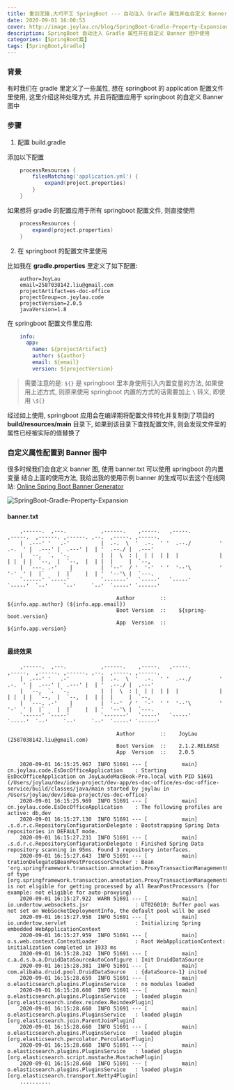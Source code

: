 ```yaml
---
title: 重剑无锋,大巧不工 SpringBoot --- 自动注入 Gradle 属性并在自定义 Banner 图中使用
date: 2020-09-01 16:00:53
cover: http://image.joylau.cn/blog/SpringBoot-Gradle-Property-Expansion.png
description: SpringBoot 自动注入 Gradle 属性并在自定义 Banner 图中使用
categories: [SpringBoot篇]
tags: [SpringBoot,Gradle]
---
```


<!-- more -->
### 背景
有时我们在 gradle 里定义了一些属性, 想在 springboot 的 application 配置文件里使用, 这里介绍这种处理方式, 并且将配置应用于 springboot 的自定义 Banner 图中

### 步骤
1. 配置 build.gradle

添加以下配置

```groovy
    processResources {
        filesMatching('application.yml') {
            expand(project.properties)
        }
    }
```

如果想将 gradle 的配置应用于所有 springboot 配置文件, 则直接使用

```groovy
    processResources {
        expand(project.properties)
    }
```

2. 在 springboot 的配置文件里使用

比如我在 **gradle.properties**  里定义了如下配置:

```properties
    author=JoyLau
    email=2587038142.liu@gmail.com
    projectArtifact=es-doc-office
    projectGroup=cn.joylau.code
    projectVersion=2.0.5
    javaVersion=1.8

```

在 springboot 配置文件里应用:

```yaml
    info:
      app:
        name: ${projectArtifact}
        author: ${author}
        email: ${email}
        version: ${projectVersion}
```

> 需要注意的是: `${}` 是 springboot 里本身使用引入内置变量的方法, 如果使用上述方式, 则原来使用 springboot 内置的方式的话需要加上 `\` 转义, 即使用 `\${}`


经过如上使用, springboot 应用会在编译期将配置文件转化并复制到了项目的 **build/resources/main** 目录下, 如果到该目录下查找配置文件, 则会发现文件里的属性已经被实际的值替换了


### 自定义属性配置到 Banner 图中
很多时候我们会自定义 banner 图, 使用 banner.txt 可以使用 springboot 的内置变量
结合上面的使用方法, 我给出我的使用示例
banner 的生成可以去这个在线网站: [Online Spring Boot Banner Generator](https://devops.datenkollektiv.de/banner.txt/index.html)

![SpringBoot-Gradle-Property-Expansion](http://image.joylau.cn/blog/SpringBoot-Gradle-Property-Expansion.png)


#### banner.txt

```text
    ,------.  ,---.           ,------.    ,-----.   ,-----.          ,-----.  ,------. ,------. ,--.  ,-----. ,------.
    |  .---' '   .-'          |  .-.  \  '  .-.  ' '  .--./         '  .-.  ' |  .---' |  .---' |  | '  .--./ |  .---'
    |  `--,  `.  `-.          |  |  \  : |  | |  | |  |             |  | |  | |  `--,  |  `--,  |  | |  |     |  `--,
    |  `---. .-'    |         |  '--'  / '  '-'  ' '  '--'\         '  '-'  ' |  |`    |  |`    |  | '  '--'\ |  `---.
    `------' `-----'          `-------'   `-----'   `-----'          `-----'  `--'     `--'     `--'  `-----' `------'
    
                                   Author        ::    ${info.app.author} (${info.app.email})
                                   Boot Version  ::    ${spring-boot.version}
                                   App  Version  ::    ${info.app.version}


```

#### 最终效果

```text
    ,------.  ,---.           ,------.    ,-----.   ,-----.          ,-----.  ,------. ,------. ,--.  ,-----. ,------.
    |  .---' '   .-'          |  .-.  \  '  .-.  ' '  .--./         '  .-.  ' |  .---' |  .---' |  | '  .--./ |  .---'
    |  `--,  `.  `-.          |  |  \  : |  | |  | |  |             |  | |  | |  `--,  |  `--,  |  | |  |     |  `--,
    |  `---. .-'    |         |  '--'  / '  '-'  ' '  '--'\         '  '-'  ' |  |`    |  |`    |  | '  '--'\ |  `---.
    `------' `-----'          `-------'   `-----'   `-----'          `-----'  `--'     `--'     `--'  `-----' `------'
    
                                   Author        ::    JoyLau (2587038142.liu@gmail.com)
                                   Boot Version  ::    2.1.2.RELEASE
                                   App  Version  ::    2.0.5
    
    2020-09-01 16:15:25.967  INFO 51691 --- [           main] cn.joylau.code.EsDocOfficeApplication    : Starting EsDocOfficeApplication on JoyLaudeMacBook-Pro.local with PID 51691 (/Users/joylau/dev/idea-project/dev-app/es-doc-office/es-doc-office-service/build/classes/java/main started by joylau in /Users/joylau/dev/idea-project/es-doc-office)
    2020-09-01 16:15:25.969  INFO 51691 --- [           main] cn.joylau.code.EsDocOfficeApplication    : The following profiles are active: db,dev
    2020-09-01 16:15:27.130  INFO 51691 --- [           main] .s.d.r.c.RepositoryConfigurationDelegate : Bootstrapping Spring Data repositories in DEFAULT mode.
    2020-09-01 16:15:27.231  INFO 51691 --- [           main] .s.d.r.c.RepositoryConfigurationDelegate : Finished Spring Data repository scanning in 95ms. Found 3 repository interfaces.
    2020-09-01 16:15:27.643  INFO 51691 --- [           main] trationDelegate$BeanPostProcessorChecker : Bean 'org.springframework.transaction.annotation.ProxyTransactionManagementConfiguration' of type [org.springframework.transaction.annotation.ProxyTransactionManagementConfiguration$$EnhancerBySpringCGLIB$$54a92264] is not eligible for getting processed by all BeanPostProcessors (for example: not eligible for auto-proxying)
    2020-09-01 16:15:27.922  WARN 51691 --- [           main] io.undertow.websockets.jsr               : UT026010: Buffer pool was not set on WebSocketDeploymentInfo, the default pool will be used
    2020-09-01 16:15:27.958  INFO 51691 --- [           main] io.undertow.servlet                      : Initializing Spring embedded WebApplicationContext
    2020-09-01 16:15:27.959  INFO 51691 --- [           main] o.s.web.context.ContextLoader            : Root WebApplicationContext: initialization completed in 1933 ms
    2020-09-01 16:15:28.242  INFO 51691 --- [           main] c.a.d.s.b.a.DruidDataSourceAutoConfigure : Init DruidDataSource
    2020-09-01 16:15:28.381  INFO 51691 --- [           main] com.alibaba.druid.pool.DruidDataSource   : {dataSource-1} inited
    2020-09-01 16:15:28.659  INFO 51691 --- [           main] o.elasticsearch.plugins.PluginsService   : no modules loaded
    2020-09-01 16:15:28.660  INFO 51691 --- [           main] o.elasticsearch.plugins.PluginsService   : loaded plugin [org.elasticsearch.index.reindex.ReindexPlugin]
    2020-09-01 16:15:28.660  INFO 51691 --- [           main] o.elasticsearch.plugins.PluginsService   : loaded plugin [org.elasticsearch.join.ParentJoinPlugin]
    2020-09-01 16:15:28.660  INFO 51691 --- [           main] o.elasticsearch.plugins.PluginsService   : loaded plugin [org.elasticsearch.percolator.PercolatorPlugin]
    2020-09-01 16:15:28.660  INFO 51691 --- [           main] o.elasticsearch.plugins.PluginsService   : loaded plugin [org.elasticsearch.script.mustache.MustachePlugin]
    2020-09-01 16:15:28.660  INFO 51691 --- [           main] o.elasticsearch.plugins.PluginsService   : loaded plugin [org.elasticsearch.transport.Netty4Plugin]
    ..........

    

```